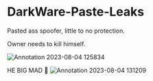 # DarkWare-Paste-Leaks

Pasted ass spoofer, little to no protection.

Owner needs to kill himself.

![Annotation 2023-08-04 125834](https://github.com/LuvKizzy/DarkWare-Paste-Leaks/assets/128158857/58f76c87-76f6-4cd4-85ce-a6a1f7485cfa)


HE BIG MAD 🤣
![Annotation 2023-08-04 131209](https://github.com/LuvKizzy/DarkWare-Paste-Leaks/assets/128158857/073b61bc-4fa8-430b-86a7-88169e190ae2)
